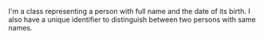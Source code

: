 I'm a class representing a person with full name and the date of its birth. I also have a unique identifier to distinguish between two persons with same names.